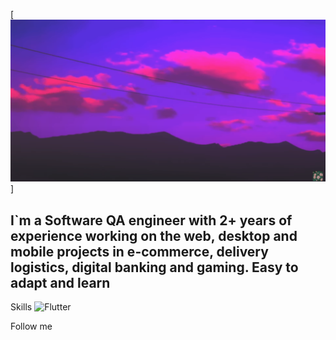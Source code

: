 [![Header](https://github.com/Romaz9n/romaz9n/blob/main/assets/zxczxczxc.png)]

## I`m a Software QA engineer with 2+ years of experience working on the web, desktop and mobile projects in e-commerce, delivery logistics, digital banking and gaming. Easy to adapt and learn ##

Skills
![Flutter](https://img.shields.io/badge/-Jira-090909?style=for-the-badge&logo=Jira&logoColor=47C5FB)


Follow me
